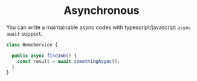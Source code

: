 <h1 align="center">Asynchronous</h1>

You can write a maintainable async codes with typescript/javascript `async await` support.

```typescript
class HomeService {

  public async findJob() {
    const result = await somethingAsync();
  }
}
```

